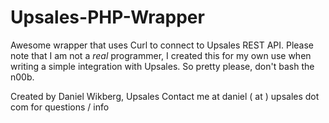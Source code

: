 # Upsales-PHP-Wrapper
Awesome wrapper that uses Curl to connect to Upsales REST API. Please note that I am not a *real* programmer, I created this for my own use when writing a simple integration with Upsales. So pretty please, don't bash the n00b.


Created by Daniel Wikberg, Upsales
Contact me at daniel ( at ) upsales dot com for questions / info
